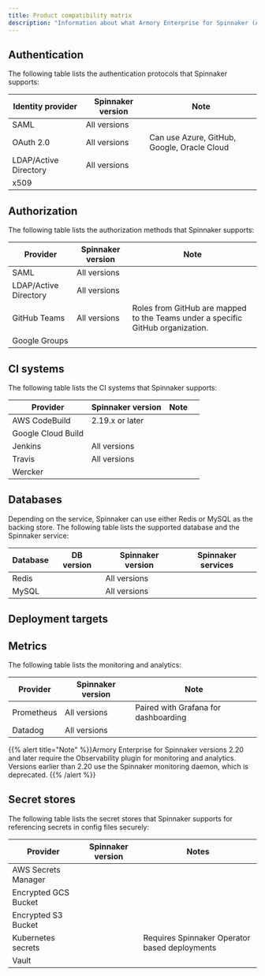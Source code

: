 ```yaml
---
title: Product compatibility matrix
description: "Information about what Armory Enterprise for Spinnaker (AEfS) supports."
---
```


<!-- If you don't want to make markdown tables manually, use something like https://www.tablesgenerator.com/markdown_tables# -->

## Authentication

The following table lists the authentication protocols that Spinnaker supports:

| Identity provider              	| Spinnaker version 	| Note                                        	|
|-----------------------	|-------------------	|---------------------------------------------	|
| SAML                  	| All versions      	|                                             	|
| OAuth 2.0             	| All versions      	| Can use Azure, GitHub, Google, Oracle Cloud 	|
| LDAP/Active Directory 	| All versions      	|                                             	|
| x509                  	|                   	|                                             	|

## Authorization

The following table lists the authorization methods that Spinnaker supports: 

| Provider              	| Spinnaker version 	| Note                                                                            	|
|-----------------------	|-------------------	|---------------------------------------------------------------------------------	|
| SAML                  	| All versions      	|                                                                                 	|
| LDAP/Active Directory 	| All versions      	|                                                                                 	|
| GitHub Teams          	| All versions      	| Roles from GitHub are mapped to the Teams under a specific GitHub organization. 	|
| Google Groups         	|                   	|                                                                                 	|

## CI systems

The following table lists the CI systems that Spinnaker supports:

| Provider           	| Spinnaker version 	| Note 	|   	|
|--------------------	|-------------------	|------	|---	|
| AWS CodeBuild      	| 2.19.x or later   	|      	|   	|
| Google Cloud Build 	|                   	|      	|   	|
| Jenkins            	| All versions      	|      	|   	|
| Travis             	| All versions      	|      	|   	|
| Wercker             	|                   	|      	|   	|

## Databases

Depending on the service, Spinnaker can use either Redis or MySQL as the backing store. The following table lists the supported database and the Spinnaker service:

| Database 	| DB version 	| Spinnaker version 	| Spinnaker services 	|
|----------	|------------	|-------------------	|--------------------	|
| Redis    	|            	| All versions      	|                    	|
| MySQL    	|            	| All versions      	|                    	|

## Deployment targets



## Metrics

The following table lists the monitoring and analytics:

| Provider   	| Spinnaker version 	| Note                                 	|
|------------	|-------------------	|--------------------------------------	|
| Prometheus 	| All versions      	| Paired with Grafana for dashboarding 	|
| Datadog    	| All versions      	|                                      	|

{{% alert title="Note" %}}Armory Enterprise for Spinnaker versions 2.20 and later require the Observability plugin for monitoring and analytics. Versions earlier than 2.20 use the Spinnaker monitoring daemon, which is deprecated. {{% /alert %}}

## Secret stores

The following table lists the secret stores that Spinnaker supports for referencing secrets in config files securely:

| Provider             | Spinnaker version | Notes  |
|----------------------|--------------------|---|
| AWS Secrets Manager   |                    |   |
| Encrypted GCS Bucket |                    |   |
| Encrypted S3 Bucket  |                    |   |
| Kubernetes secrets   |                    | Requires Spinnaker Operator based deployments |
| Vault                |                    |   |